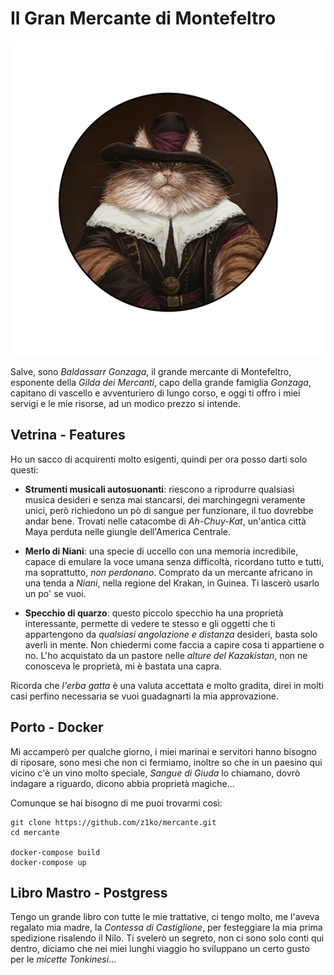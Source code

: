 # **Il Gran Mercante di Montefeltro**

<a href="https://www.artstation.com/mirkodocfile">
    <p align="center">
    <img src="/data/portrait.png"/>
    </p>
</a>


Salve, sono *Baldassarr Gonzaga*, il grande mercante di Montefeltro, esponente della *Gilda dei Mercanti*, capo della grande famiglia *Gonzaga*, capitano di vascello e avventuriero di lungo corso, e oggi ti offro i miei servigi e le mie risorse, ad un modico prezzo si intende. 

## Vetrina - Features

Ho un sacco di acquirenti molto esigenti, quindi per ora posso darti solo questi:

- **Strumenti musicali autosuonanti**: riescono a riprodurre qualsiasi musica desideri e senza mai stancarsi, dei marchingegni veramente unici, però richiedono un pò di sangue per funzionare, il tuo dovrebbe andar bene. Trovati nelle catacombe di *Ah-Chuy-Kat*, un'antica città Maya perduta nelle giungle dell'America Centrale.
  
- **Merlo di Niani**: una specie di uccello con una memoria incredibile, capace di emulare la voce umana senza difficoltà, ricordano tutto e tutti, ma soprattutto, *non perdonano*. Comprato da un mercante africano in una tenda a *Niani*, nella regione del Krakan, in Guinea. Ti lascerò usarlo un po' se vuoi.
  
- **Specchio di quarzo**: questo piccolo specchio ha una proprietà interessante, permette di vedere te stesso e gli oggetti che ti appartengono da *qualsiasi angolazione e distanza* desideri, basta solo averli in mente. Non chiedermi come faccia a capire cosa ti appartiene o no. L'ho acquistato da un pastore nelle *alture del Kazakistan*, non ne conosceva le proprietà, mi è bastata una capra.

Ricorda che *l'erba gatta* è una valuta accettata e molto gradita, direi in molti casi perfino necessaria se vuoi guadagnarti la mia approvazione.

## Porto - Docker

Mi accamperò per qualche giorno, i miei marinai e servitori hanno bisogno di riposare, sono mesi che non ci fermiamo, inoltre so che in un paesino qui vicino c'è un vino molto speciale, *Sangue di Giuda* lo chiamano, dovrò indagare a riguardo, dicono abbia proprietà magiche...

Comunque se hai bisogno di me puoi trovarmi così:
```
git clone https://github.com/z1ko/mercante.git
cd mercante

docker-compose build
docker-compose up
```

## Libro Mastro - Postgress

Tengo un grande libro con tutte le mie trattative, ci tengo molto, me l'aveva regalato mia madre, la *Contessa di Castiglione*, per festeggiare la mia prima spedizione risalendo il Nilo. Ti svelerò un segreto, non ci sono solo conti qui dentro, diciamo che nei miei lunghi viaggio ho sviluppano un certo gusto per le *micette Tonkinesi*...
